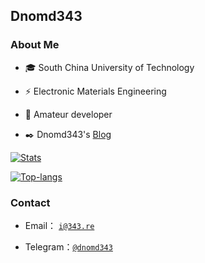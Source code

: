 ## Dnomd343

### About Me

+ 🎓 South China University of Technology

+ ⚡ Electronic Materials Engineering

+ 🧱 Amateur developer

+ ✒️ Dnomd343's [Blog](https://blog.dnomd343.top/)

[![Stats](https://gh-stats.343.re/api?username=dnomd343&count_private=true&hide=prs&show_icons=true&include_all_commits=true&theme=onedark)](https://github.com/dnomd343)

[![Top-langs](https://gh-stats.343.re/api/top-langs?username=dnomd343&langs_count=8&hide=html,css&layout=compact&theme=onedark)](https://github.com/dnomd343)

### Contact

+ Email： [`i@343.re`](mailto:i@343.re)

+ Telegram：[`@dnomd343`](https://t.me/dnomd343)
